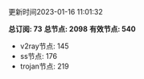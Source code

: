 更新时间2023-01-16 11:01:32

**总订阅: 73**
**总节点: 2098**
**有效节点: 540**
- v2ray节点: 145
- ss节点: 176
- trojan节点: 219

